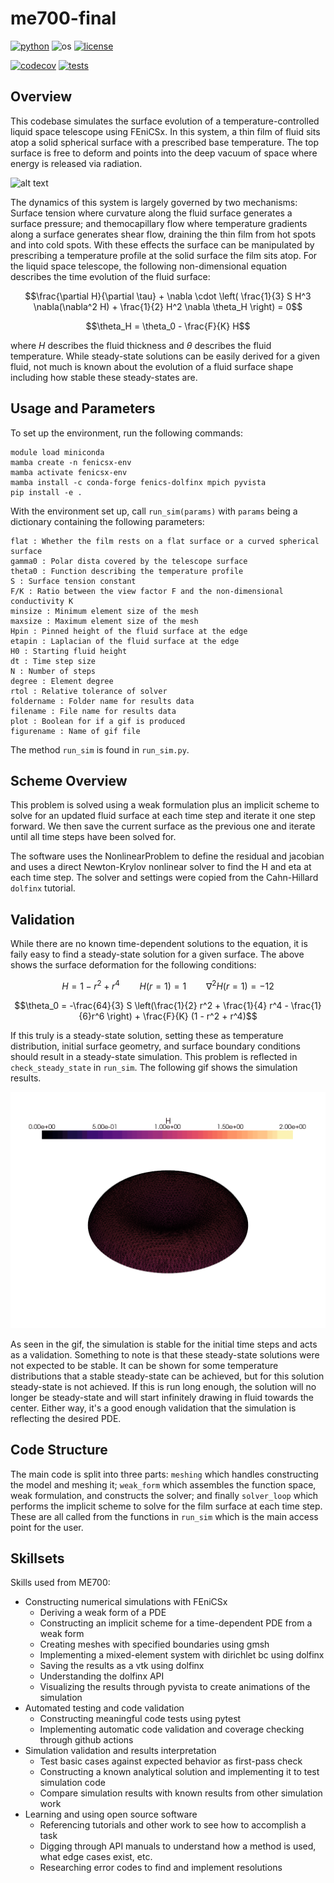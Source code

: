 # me700-final
[![python](https://img.shields.io/badge/python-3.13.3-blue.svg)](https://www.python.org/)
![os](https://img.shields.io/badge/os-ubuntu-blue.svg)
[![license](https://img.shields.io/badge/license-MIT-green.svg)](https://github.com/sandialabs/sibl#license)

[![codecov](https://codecov.io/gh/rtengle/me700-final/graph/badge.svg?token=2Q1GLARIMP)](https://codecov.io/gh/rtengle/me700-final)
[![tests](https://github.com/rtengle/me700-final/actions/workflows/tests.yml/badge.svg)](https://github.com/rtengle/me700-final/actions)

## Overview

This codebase simulates the surface evolution of a temperature-controlled liquid space telescope using FEniCSx. In this system, a thin film of fluid sits atop a solid spherical surface with a prescribed base temperature. The top surface is free to deform and points into the deep vacuum of space where energy is released via radiation. 

![alt text](REAME_figures/H_animation.gif)

The dynamics of this system is largely governed by two mechanisms: Surface tension where curvature along the fluid surface generates a surface pressure; and themocapillary flow where temperature gradients along a surface generates shear flow, draining the thin film from hot spots and into cold spots. With these effects the surface can be manipulated by prescribing a temperature profile at the solid surface the film sits atop. For the liquid space telescope, the following non-dimensional equation describes the time evolution of the fluid surface:

```math
\frac{\partial H}{\partial \tau} + \nabla \cdot \left( \frac{1}{3} S H^3 \nabla(\nabla^2 H) + \frac{1}{2} H^2 \nabla \theta_H \right) = 0
```
 
```math
\theta_H = \theta_0 - \frac{F}{K} H
```

where $H$ describes the fluid thickness and $\theta$ describes the fluid temperature. While steady-state solutions can be easily derived for a given fluid, not much is known about the evolution of a fluid surface shape including how stable these steady-states are. 

## Usage and Parameters

To set up the environment, run the following commands:

```
module load miniconda
mamba create -n fenicsx-env
mamba activate fenicsx-env
mamba install -c conda-forge fenics-dolfinx mpich pyvista
pip install -e .
```

With the environment set up, call ```run_sim(params)``` with ```params``` being a dictionary containing the following parameters:

```
flat : Whether the film rests on a flat surface or a curved spherical surface
gamma0 : Polar dista covered by the telescope surface
theta0 : Function describing the temperature profile
S : Surface tension constant
F/K : Ratio between the view factor F and the non-dimensional conductivity K
minsize : Minimum element size of the mesh
maxsize : Maximum element size of the mesh
Hpin : Pinned height of the fluid surface at the edge
etapin : Laplacian of the fluid surface at the edge
H0 : Starting fluid height
dt : Time step size
N : Number of steps
degree : Element degree
rtol : Relative tolerance of solver
foldername : Folder name for results data
filename : File name for results data
plot : Boolean for if a gif is produced
figurename : Name of gif file
```

The method ```run_sim``` is found in ```run_sim.py```. 

## Scheme Overview

This problem is solved using a weak formulation plus an implicit scheme to solve for an updated fluid surface at each time step and iterate it one step forward. We then save the current surface as the previous one and iterate until all time steps have been solved for. 

The software uses the NonlinearProblem to define the residual and jacobian and uses a direct Newton-Krylov nonlinear solver to find the H and eta at each time step. The solver and settings were copied from the Cahn-Hillard ```dolfinx``` tutorial.

## Validation 

While there are no known time-dependent solutions to the equation, it is faily easy to find a steady-state solution for a given surface.
The above shows the surface deformation for the following conditions:

```math
H = 1 - r^2 + r^4 \qquad H(r=1) = 1 \qquad \nabla^2H(r = 1) = -12
```

```math
\theta_0 = -\frac{64}{3} S \left(\frac{1}{2} r^2 + \frac{1}{4} r^4 - \frac{1}{6}r^6 \right) + \frac{F}{K} (1 - r^2 + r^4)
```

If this truly is a steady-state solution, setting these as temperature distribution, initial surface geometry, and surface boundary conditions should result in a steady-state simulation. This problem is reflected in ```check_steady_state``` in ```run_sim```. The following gif shows the simulation results.

![alt text](REAME_figures/H_steady_state.gif)

As seen in the gif, the simulation is stable for the initial time steps and acts as a validation. Something to note is that these steady-state solutions were not expected to be stable. It can be shown for some temperature distributions that a stable steady-state can be achieved, but for this solution steady-state is not achieved. If this is run long enough, the solution will no longer be steady-state and will start infinitely drawing in fluid towards the center. Either way, it's a good enough validation that the simulation is reflecting the desired PDE.

## Code Structure

The main code is split into three parts: ```meshing``` which handles constructing the model and meshing it; ```weak_form``` which assembles the function space, weak formulation, and constructs the solver; and finally ```solver_loop``` which performs the implicit scheme to solve for the film surface at each time step. These are all called from the functions in ```run_sim``` which is the main access point for the user.

## Skillsets

Skills used from ME700:

- Constructing numerical simulations with FEniCSx
    - Deriving a weak form of a PDE
    - Constructing an implicit scheme for a time-dependent PDE from a weak form
    - Creating meshes with specified boundaries using gmsh
    - Implementing a mixed-element system with dirichlet bc using dolfinx
    - Saving the results as a vtk using dolfinx
    - Understanding the dolfinx API
    - Visualizing the results through pyvista to create animations of the simulation
- Automated testing and code validation
    - Constructing meaningful code tests using pytest
    - Implementing automatic code validation and coverage checking through github actions
- Simulation validation and results interpretation
    - Test basic cases against expected behavior as first-pass check
    - Constructing a known analytical solution and implementing it to test simulation code
    - Compare simulation results with known results from other simulation work
- Learning and using open source software
    - Referencing tutorials and other work to see how to accomplish a task
    - Digging through API manuals to understand how a method is used, what edge cases exist, etc.
    - Researching error codes to find and implement resolutions